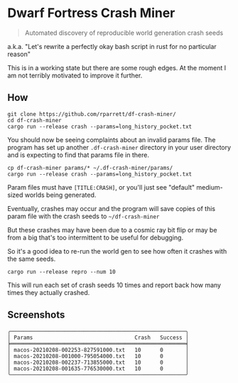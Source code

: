 # Dwarf Fortress Crash Miner
> Automated discovery of reproducible world generation crash seeds

a.k.a. "Let's rewrite a perfectly okay bash script in rust for no particular reason"

This is in a working state but there are some rough edges. At the moment I am not terribly motivated to improve it further.

## How

```
git clone https://github.com/rparrett/df-crash-miner/
cd df-crash-miner
cargo run --release crash --params=long_history_pocket.txt
```

You should now be seeing complaints about an invalid params file. The program has set up another `.df-crash-miner` directory in your user directory and is expecting to find that params file in there.

```
cp df-crash-miner params/* ~/.df-crash-miner/params/
cargo run --release crash --params=long_history_pocket.txt
```

Param files must have `[TITLE:CRASH]`, or you'll just see "default" medium-sized worlds being generated.

Eventually, crashes may occur and the program will save copies of this param file with the crash seeds to `~/df-crash-miner`

But these crashes may have been due to a cosmic ray bit flip or may be from a big that's too intermittent to be useful for debugging.

So it's a good idea to re-run the world gen to see how often it crashes with the same seeds.

```
cargo run --release repro --num 10
```

This will run each set of crash seeds 10 times and report back how many times they actually crashed.

## Screenshots

```
╭───────────────────────────────────────────────────────╮
│ Params                                Crash   Success │
╞═══════════════════════════════════════════════════════╡
│ macos-20210208-002253-827591000.txt   10      0       │
│ macos-20210208-001000-795054000.txt   10      0       │
│ macos-20210208-002237-713855000.txt   10      0       │
│ macos-20210208-001635-776530000.txt   10      0       │
╰───────────────────────────────────────────────────────╯
```
